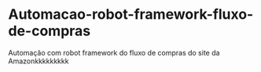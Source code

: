 # Automacao-robot-framework-fluxo-de-compras
Automação com robot framework do fluxo de compras do site da Amazonkkkkkkkkk
